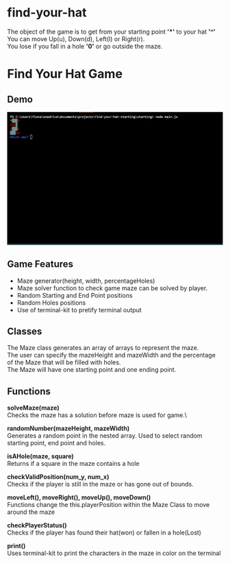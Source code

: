 # find-your-hat
The object of the game is to get from your starting point __'*'__ to your hat **'^'** \
You can move Up(u), Down(d), Left(l) or Right(r).\
You lose if you fall in a hole **'0'** or go outside the maze.

# Find Your Hat Game
## Demo
![Find Your Hat Demo](mazedemo.gif)
## Game Features
- Maze generator(height, width, percentageHoles)
- Maze solver function to check game maze can be solved by player.
- Random Starting and End Point positions
- Random Holes positions
- Use of terminal-kit to pretify terminal output 
## Classes
The Maze class generates an array of arrays to represent the maze.\
The user can specify the mazeHeight and mazeWidth and the percentage of the Maze that will be filled with holes.\
The Maze will have one starting point and one ending point.   
## Functions
__solveMaze(maze)__ \
Checks the maze has a solution before maze is used for game.\

__randomNumber(mazeHeight, mazeWidth)__ \
Generates a random point in the nested array. Used to select random starting point, end point and holes. 

__isAHole(maze, square)__ \
Returns if a square in the maze contains a hole

__checkValidPosition(num_y, num_x)__\
Checks if the player is still in the maze or has gone out of bounds. 

__moveLeft(), moveRight(), moveUp(), moveDown()__ \
Functions change the this.playerPosition within the Maze Class to move around the maze

__checkPlayerStatus()__\
Checks if the player has found their hat(won) or fallen in a hole(Lost) 

__print()__\
Uses terminal-kit to print the characters in the maze in color on the terminal 



